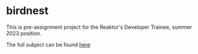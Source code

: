 # birdnest

This is pre-assignment project for the Reaktor's Developer Trainee, summer 2023 position.

The full subject can be found [here](https://assignments.reaktor.com/birdnest/)
